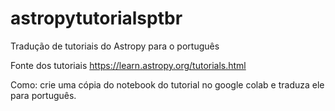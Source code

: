 # astropytutorialsptbr
Tradução de tutoriais do Astropy para o português

Fonte dos tutoriais https://learn.astropy.org/tutorials.html

Como: crie uma cópia do notebook do tutorial no google colab e traduza ele para português.
